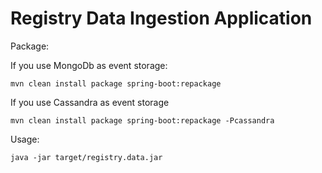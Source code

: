 # Registry Data Ingestion Application

Package:

If you use MongoDb as event storage:

```
mvn clean install package spring-boot:repackage
```

If you use Cassandra as event storage
```
mvn clean install package spring-boot:repackage -Pcassandra
```

Usage:
```
java -jar target/registry.data.jar
```
